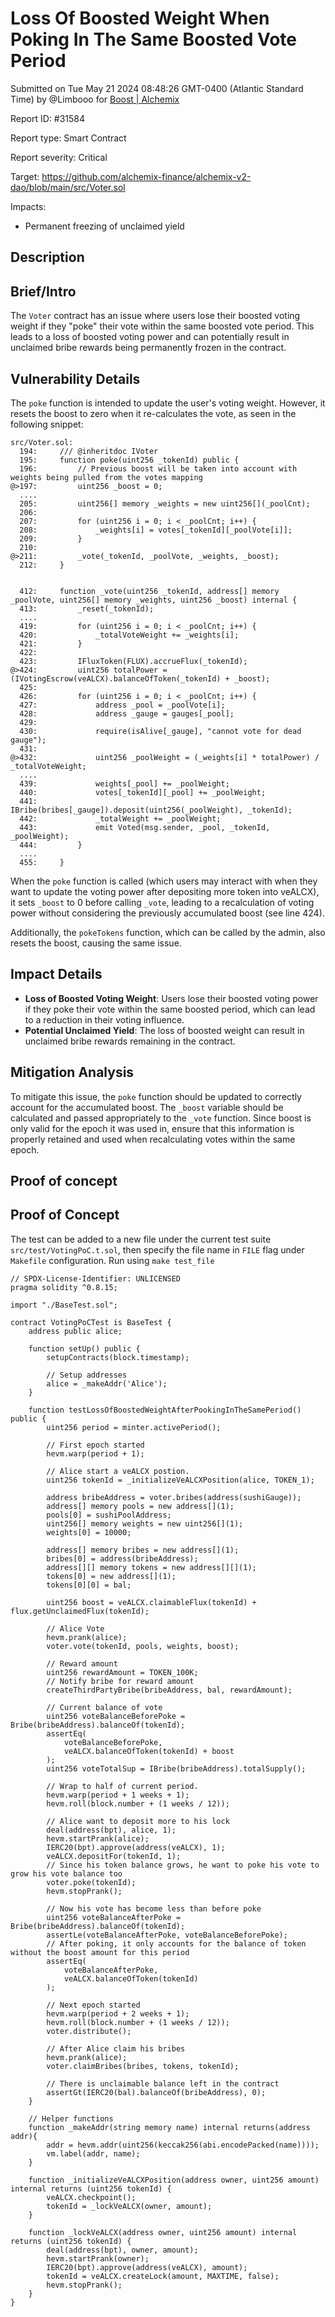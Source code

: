 
# Loss Of Boosted Weight When Poking In The Same Boosted Vote Period

Submitted on Tue May 21 2024 08:48:26 GMT-0400 (Atlantic Standard Time) by @Limbooo for [Boost | Alchemix](https://immunefi.com/bounty/alchemix-boost/)

Report ID: #31584

Report type: Smart Contract

Report severity: Critical

Target: https://github.com/alchemix-finance/alchemix-v2-dao/blob/main/src/Voter.sol

Impacts:
- Permanent freezing of unclaimed yield

## Description
## Brief/Intro
The `Voter` contract has an issue where users lose their boosted voting weight if they "poke" their vote within the same boosted vote period. This leads to a loss of boosted voting power and can potentially result in unclaimed bribe rewards being permanently frozen in the contract.

## Vulnerability Details
The `poke` function is intended to update the user's voting weight. However, it resets the boost to zero when it re-calculates the vote, as seen in the following snippet:

```solidity
src/Voter.sol:
  194:     /// @inheritdoc IVoter
  195:     function poke(uint256 _tokenId) public {
  196:         // Previous boost will be taken into account with weights being pulled from the votes mapping
@>197:         uint256 _boost = 0;
  ....
  205:         uint256[] memory _weights = new uint256[](_poolCnt);
  206: 
  207:         for (uint256 i = 0; i < _poolCnt; i++) {
  208:             _weights[i] = votes[_tokenId][_poolVote[i]];
  209:         }
  210: 
@>211:         _vote(_tokenId, _poolVote, _weights, _boost);
  212:     }


  412:     function _vote(uint256 _tokenId, address[] memory _poolVote, uint256[] memory _weights, uint256 _boost) internal {
  413:         _reset(_tokenId);
  ....
  419:         for (uint256 i = 0; i < _poolCnt; i++) {
  420:             _totalVoteWeight += _weights[i];
  421:         }
  422: 
  423:         IFluxToken(FLUX).accrueFlux(_tokenId);
@>424:         uint256 totalPower = (IVotingEscrow(veALCX).balanceOfToken(_tokenId) + _boost);
  425: 
  426:         for (uint256 i = 0; i < _poolCnt; i++) {
  427:             address _pool = _poolVote[i];
  428:             address _gauge = gauges[_pool];
  429: 
  430:             require(isAlive[_gauge], "cannot vote for dead gauge");
  431: 
@>432:             uint256 _poolWeight = (_weights[i] * totalPower) / _totalVoteWeight;
  ....
  439:             weights[_pool] += _poolWeight;
  440:             votes[_tokenId][_pool] += _poolWeight;
  441:             IBribe(bribes[_gauge]).deposit(uint256(_poolWeight), _tokenId);
  442:             _totalWeight += _poolWeight;
  443:             emit Voted(msg.sender, _pool, _tokenId, _poolWeight);
  444:         }
  ....
  455:     }
```

When the `poke` function is called (which users may interact with when they want to update the voting power after depositing more token into veALCX), it sets `_boost` to 0 before calling `_vote`, leading to a recalculation of voting power without considering the previously accumulated boost (see line 424).

Additionally, the `pokeTokens` function, which can be called by the admin, also resets the boost, causing the same issue.

## Impact Details
  - **Loss of Boosted Voting Weight**: Users lose their boosted voting power if they poke their vote within the same boosted period, which can lead to a reduction in their voting influence.
  - **Potential Unclaimed Yield**: The loss of boosted weight can result in unclaimed bribe rewards remaining in the contract.

## Mitigation Analysis

To mitigate this issue, the `poke` function should be updated to correctly account for the accumulated boost. The `_boost` variable should be calculated and passed appropriately to the `_vote` function. Since boost is only valid for the epoch it was used in, ensure that this information is properly retained and used when recalculating votes within the same epoch.

        
## Proof of concept
## Proof of Concept
The test can be added to a new file under the current test suite `src/test/VotingPoC.t.sol`, then specify the file name in `FILE` flag under `Makefile` configuration. Run using `make test_file`

```solidity
// SPDX-License-Identifier: UNLICENSED
pragma solidity ^0.8.15;

import "./BaseTest.sol";

contract VotingPoCTest is BaseTest {
    address public alice;

    function setUp() public {
        setupContracts(block.timestamp);

        // Setup addresses
        alice = _makeAddr('Alice');
    }

    function testLossOfBoostedWeightAfterPookingInTheSamePeriod() public {
        uint256 period = minter.activePeriod();

        // First epoch started
        hevm.warp(period + 1);

        // Alice start a veALCX postion.
        uint256 tokenId = _initializeVeALCXPosition(alice, TOKEN_1);

        address bribeAddress = voter.bribes(address(sushiGauge));
        address[] memory pools = new address[](1);
        pools[0] = sushiPoolAddress;
        uint256[] memory weights = new uint256[](1);
        weights[0] = 10000;

        address[] memory bribes = new address[](1);
        bribes[0] = address(bribeAddress);
        address[][] memory tokens = new address[][](1);
        tokens[0] = new address[](1);
        tokens[0][0] = bal;

        uint256 boost = veALCX.claimableFlux(tokenId) + flux.getUnclaimedFlux(tokenId);
        
        // Alice Vote
        hevm.prank(alice);
        voter.vote(tokenId, pools, weights, boost);

        // Reward amount
        uint256 rewardAmount = TOKEN_100K;
        // Notify bribe for reward amount
        createThirdPartyBribe(bribeAddress, bal, rewardAmount);

        // Current balance of vote
        uint256 voteBalanceBeforePoke = Bribe(bribeAddress).balanceOf(tokenId);
        assertEq(
            voteBalanceBeforePoke,
            veALCX.balanceOfToken(tokenId) + boost
        );
        uint256 voteTotalSup = IBribe(bribeAddress).totalSupply();

        // Wrap to half of current period.
        hevm.warp(period + 1 weeks + 1);
        hevm.roll(block.number + (1 weeks / 12));

        // Alice want to deposit more to his lock
        deal(address(bpt), alice, 1);
        hevm.startPrank(alice);
        IERC20(bpt).approve(address(veALCX), 1);
        veALCX.depositFor(tokenId, 1);
        // Since his token balance grows, he want to poke his vote to grow his vote balance too
        voter.poke(tokenId);
        hevm.stopPrank();

        // Now his vote has become less than before poke
        uint256 voteBalanceAfterPoke = Bribe(bribeAddress).balanceOf(tokenId);
        assertLe(voteBalanceAfterPoke, voteBalanceBeforePoke);
        // After poking, it only accounts for the balance of token without the boost amount for this period
        assertEq(
            voteBalanceAfterPoke,
            veALCX.balanceOfToken(tokenId)
        );

        // Next epoch started
        hevm.warp(period + 2 weeks + 1);
        hevm.roll(block.number + (1 weeks / 12));
        voter.distribute();

        // After Alice claim his bribes
        hevm.prank(alice);
        voter.claimBribes(bribes, tokens, tokenId);

        // There is unclaimable balance left in the contract 
        assertGt(IERC20(bal).balanceOf(bribeAddress), 0);
    }

    // Helper functions
    function _makeAddr(string memory name) internal returns(address addr){
        addr = hevm.addr(uint256(keccak256(abi.encodePacked(name))));
        vm.label(addr, name);
    }

    function _initializeVeALCXPosition(address owner, uint256 amount) internal returns (uint256 tokenId) {
        veALCX.checkpoint();
        tokenId = _lockVeALCX(owner, amount);
    }

    function _lockVeALCX(address owner, uint256 amount) internal returns (uint256 tokenId) {
        deal(address(bpt), owner, amount);
        hevm.startPrank(owner);
        IERC20(bpt).approve(address(veALCX), amount);
        tokenId = veALCX.createLock(amount, MAXTIME, false);
        hevm.stopPrank();
    }
}
```